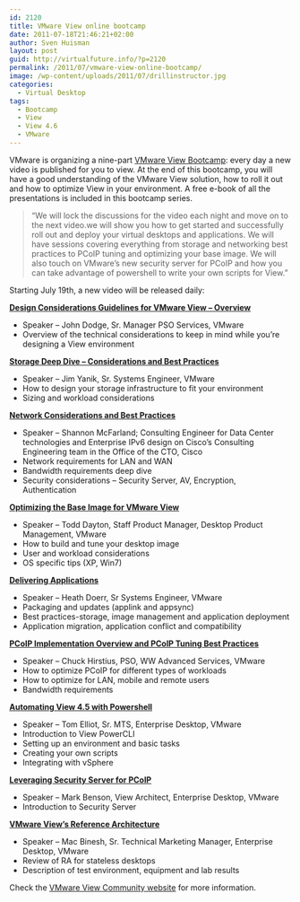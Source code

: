 ```yaml
---
id: 2120
title: VMware View online bootcamp
date: 2011-07-18T21:46:21+02:00
author: Sven Huisman
layout: post
guid: http://virtualfuture.info/?p=2120
permalink: /2011/07/vmware-view-online-bootcamp/
image: /wp-content/uploads/2011/07/drillinstructor.jpg
categories:
  - Virtual Desktop
tags:
  - Bootcamp
  - View
  - View 4.6
  - VMware
---
```

VMware is organizing a nine-part <a href="http://communities.vmware.com/community/vmtn/desktop/view/bootcamp" target="_blank">VMware View Bootcamp</a>: every day a new video is published for you to view. At the end of this bootcamp, you will have a good understanding of the VMware View solution, how to roll it out and how to optimize View in your environment. A free e-book of all the presentations is included in this bootcamp series.

> “We will lock the discussions for the video each night and move on to the next video.we will show you how to get started and successfully roll out and deploy your virtual desktops and applications. We will have sessions covering everything from storage and networking best practices to PCoIP tuning and optimizing your base image. We will also touch on VMware&#8217;s new security server for PCoIP and how you can take advantage of powershell to write your own scripts for View.”

Starting July 19th, a new video will be released daily:

**<a title="VMware View bootcamp video 1" href="http://communities.vmware.com/community/vmtn/desktop/view/bootcamp/video_1" target="_blank">Design Considerations Guidelines for VMware View &#8211; Overview</a>**

  * Speaker – John Dodge, Sr. Manager PSO Services, VMware
  * Overview of the technical considerations to keep in mind while you&#8217;re designing a View environment

<!--more-->

**<a title="VMware View bootcamp video 2" href="http://communities.vmware.com/community/vmtn/desktop/view/bootcamp/video_2" target="_blank">Storage Deep Dive &#8211; Considerations and Best Practices</a>**

  * Speaker &#8211; Jim Yanik, Sr. Systems Engineer, VMware
  * How to design your storage infrastructure to fit your environment
  * Sizing and workload considerations

**<a title="VMware View: Network Considerations and Best Practices" href="http://communities.vmware.com/community/vmtn/desktop/view/bootcamp/video_3" target="_blank">Network Considerations and Best Practices</a>**

  * Speaker – Shannon McFarland; Consulting Engineer for Data Center technologies and Enterprise IPv6 design on Cisco’s Consulting Engineering team in the Office of the CTO, Cisco
  * Network requirements for LAN and WAN
  * Bandwidth requirements deep dive
  * Security considerations – Security Server, AV, Encryption, Authentication

**<a title="Optimize the Base Image for VMware View" href="http://communities.vmware.com/community/vmtn/desktop/view/bootcamp/video_4" target="_blank">Optimizing the Base Image for VMware View</a>**

  * Speaker – Todd Dayton, Staff Product Manager, Desktop Product Management, VMware
  * How to build and tune your desktop image
  * User and workload considerations
  * OS specific tips (XP, Win7)

**<a title="Delivering Applications" href="http://communities.vmware.com/community/vmtn/desktop/view/bootcamp/video_5" target="_blank">Delivering Applications</a>**

  * Speaker – Heath Doerr, Sr Systems Engineer, VMware
  * Packaging and updates (applink and appsync)
  * Best practices-storage, image management and application deployment
  * Application migration, application conflict and compatibility

**<a title="PCoIP Implementation Overview and PCoIP Tuning Best Practices" href="http://communities.vmware.com/community/vmtn/desktop/view/bootcamp/video_6" target="_blank">PCoIP Implementation Overview and PCoIP Tuning Best Practices</a>**

  * Speaker – Chuck Hirstius, PSO, WW Advanced Services, VMware
  * How to optimize PCoIP for different types of workloads
  * How to optimize for LAN, mobile and remote users
  * Bandwidth requirements

**<a title="Automating View 4.5 with Powershell" href="http://communities.vmware.com/community/vmtn/desktop/view/bootcamp/video_7" target="_blank">Automating View 4.5 with Powershell</a>**

  * Speaker – Tom Elliot, Sr. MTS, Enterprise Desktop, VMware
  * Introduction to View PowerCLI
  * Setting up an environment and basic tasks
  * Creating your own scripts
  * Integrating with vSphere

**<a title="Leveraging Security Server for PCoIP" href="http://communities.vmware.com/community/vmtn/desktop/view/bootcamp/video_8" target="_blank">Leveraging Security Server for PCoIP</a>**

  * Speaker – Mark Benson, View Architect, Enterprise Desktop, VMware
  * Introduction to Security Server

**<a title="VMware View's Reference Architecture" href="http://communities.vmware.com/community/vmtn/desktop/view/bootcamp/video_9" target="_blank">VMware View’s Reference Architecture</a>**

  * Speaker – Mac Binesh, Sr. Technical Marketing Manager, Enterprise Desktop, VMware
  * Review of RA for stateless desktops
  * Description of test environment, equipment and lab results

Check the <a href="http://communities.vmware.com/community/vmtn/desktop/view/bootcamp" target="_blank">VMware View Community website</a> for more information.